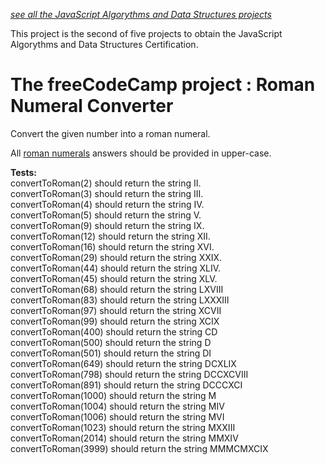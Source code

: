 *[see all the JavaScript Algorythms and Data Structures projects](https://github.com/s-manguy/projects/tree/main/javascript-algorythms-and-data-structures)*  



This project is the second of five projects to obtain the JavaScript Algorythms and Data Structures Certification.


# The freeCodeCamp project : Roman Numeral Converter

Convert the given number into a roman numeral.

All [roman numerals](http://www.mathsisfun.com/roman-numerals.html) answers should be provided in upper-case.



**Tests:**    
convertToRoman(2) should return the string II.  
convertToRoman(3) should return the string III.   
convertToRoman(4) should return the string IV.   
convertToRoman(5) should return the string V.  
convertToRoman(9) should return the string IX.  
convertToRoman(12) should return the string XII.  
convertToRoman(16) should return the string XVI.  
convertToRoman(29) should return the string XXIX.  
convertToRoman(44) should return the string XLIV.  
convertToRoman(45) should return the string XLV.  
convertToRoman(68) should return the string LXVIII  
convertToRoman(83) should return the string LXXXIII  
convertToRoman(97) should return the string XCVII  
convertToRoman(99) should return the string XCIX  
convertToRoman(400) should return the string CD  
convertToRoman(500) should return the string D  
convertToRoman(501) should return the string DI  
convertToRoman(649) should return the string DCXLIX  
convertToRoman(798) should return the string DCCXCVIII  
convertToRoman(891) should return the string DCCCXCI  
convertToRoman(1000) should return the string M  
convertToRoman(1004) should return the string MIV   
convertToRoman(1006) should return the string MVI  
convertToRoman(1023) should return the string MXXIII  
convertToRoman(2014) should return the string MMXIV  
convertToRoman(3999) should return the string MMMCMXCIX
